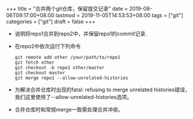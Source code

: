 +++
title = "合并两个git仓库，保留提交记录"
date = 2019-08-06T09:17:00+08:00
lastmod = 2019-11-05T14:53:53+08:00
tags = ["git"]
categories = ["git"]
draft = false
+++

-   说明将repo1合并到repo2中，并保留repo1的commit记录.
-   在repo2中依次运行下列命令

    ```shell
    git remote add other /your/path/to/repo1
    git fetch other
    git checkout -b repo1 other/master
    git checkout master
    git merge repo1 --allow-unrelated-histories
    ```
-   为解决合并仓库时出现的fatal: refusing to merge unrelated histories错误，我们这里使用了--allow-unrelated-histories选项。
-   合并仓库时和常规merge一致需处理合并冲突。